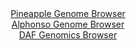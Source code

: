 <div id="Pineapple_Genome_Browser" align="center">
  <a href="https://igv.org/app/?sessionURL=blob:zZJra9swFIb_i6BlA8e25CS.QBlummalaUsbnPRCMbItO1ptSZEUO03If59WNvalg.bDxsAg66DLex49O9ASqShnIALIhgMbQmABteTdDDeiJte4IQpEJa4VsYAkJZGE5QREO1BipXFyNzU7l1oLFTkO1aLXYFZxW3k2bvCWM9wpO.eNM.J1jTMuseZSOacSt9yhVdvrSIaFsM3dnj1wCqyxg2ux5ExxRxBWpZ05L_1VSivCeEPSZl1r.hYgNXlMxsIu8Zd4MYvznCh1SV4vipP48iKee.PkcTIcPSY3XxfJcHE8oxXDei3JCRcL3bUwYE0xXT1UbbGZnwnsdfzi6sg7Ox5vBJVEnUAfBl7QD0JkwFBWkM3_1LP56IF9Lxo0P0Ln4Wy7KbK5nsfb1WM1umrv778lwbude2BvgZrna2MCyJfSj6Bree7QGqBh78cvDCzXDQ0fySmInp4toCXOX8zypx3Qr8L4AhRZrd_UsQCXBZEg6oWu68MwRIO.33fDEO6tHVjL.u_BPU_uQt9FMULDtKS1NjIXqWJC2Zgxu81Lu9oeSPPuCJ0iyBLfjPJFwcvVZjzxTq8GqqzE7fhdnn3DwFz_9oim2Y.k.ifufSSIrbNDhVMP2VSeUeQ3IzcIpxNIX4bVNZvcBvEf8RyGpuSywdqsNxUz_WlciyXFTJtCSxXNaE3168JQ5B2IIPKMuCDnNTcmAllln1zLteDA_fxbUG__vP8O">Pineapple Genome Browser</a>
</div>
<div id="Alphonso_Genome_Browser" align="center">
  <a href="https://igv.org/app/?sessionURL=blob:zZJRb5swFIX_i6VWm0TAQCCAVE00Tdo0bbYloplaVcgBA27AJrZDAlH..7xq0146qXnYNMkP9tW17znH3wE0mAvCKAiApZuObppAA6JguwWq6hLPUIUFCDJUCqwBjjPMMU0wCA4gQ0KiaH6nbhZS1iIwDCLrXoVoznRh66hCHaNoJ_SEVcaQlSVaMY4k48K45KhhBsmb3g6vUF3raratO0aKJDJQWReMCmbUmObxTr0X_yrFOaaswnG1LSV5FRArPUpjqmfoU7hchEmChZjidpJehNNJ.GCPosdrd_gYfb5ZRu7yfEFyiuSW44st2TSL26j5Oss2cJOt76YCeZOq7V6iM_vqfLSvCcfiwhyYnu31Pc9WwRCa4v3_5FktcqJvPh9_O7PG3tDjGEXN.iHLRnMR7vuD9iZ803kfHDVQsmSrSABJwQeBCTUbuppjub0fW9PTIPRVPpwREDw9a0BylKxV.9MByLZWvACBN9tXdDTAeIo5CHo.hAPT9y2nP.hD3zeP2gFsefn3wh1Hc38ArdCy3DgjpVQwp7GgtdARpXqTZHrenZjmjEwtuejCsTthcEHaYt_PzqzLly9X6c39H9LUgBr..oXK6ns0_RPy3iNEl6tTcfO65lbhZs.7tri.tNS2GDv.dDIqE5N33psROcrwafFkjFdIqn5VUcefzDWIE0SlKjREkBUpiWyXKkm2A4Fp2QpdkLCSKRYBz1cfoAY104EffyNqH5.P3wE-">Alphonso Genome Browser</a>
</div>


<div id="DAF_Genomics_Browser" align="center">
  <a href="https://igv.org/app/?sessionURL=blob:tZFra9swFIb_i6D9ZDuRr7EhDG_t2uI0W5N5ISklnNrHiZkluZLcuA357xNZx2AXxqADSUicy_vqPHvyiFLVgpOEuA4NHEqJRdRW7ObA2ganwFCRpIJGoUUkViiRF0iSPalAachnE1O51bpVyWBQQmVvkAtWF8pRngOtrUSnt2hSbdcBBs.Cw045hWAmWcMAmnYruBIDKApUyh4OWuSb9Q7M8T22PrbENesaXR9V18aEMVY6FRi3NS.x_4uR_6BsVv0mXczTY32GT1flOM2u0s_eeb66CN.t8g.XizxcnM7rDQfdSRzPwmUWTLJ.WvJ0mhWcn7hvJwG78S8lXJ94Z6fnfVtLVGMa0ZE38kc0JAeLNKLoDARSbCVNqG9F7shyfd9.uXpBaKYgRU2S2zuLaAnFF5N.uyf6qTWoiMKH7kjNIkKWKElix8NhROPYDfzIH8YxPVh70snmlVm.z2dxNHRT1w2de2BGv6qb4wCN0K_B1wL5U2ez_xVU2y.LIAvu.0_.A_24YauzvL94zFKOy99iioz7P36rEpKBNqFvzxco0Bg1hlz_oOId7g5fAQ--">DAF Genomics Browser</a>
</div>
